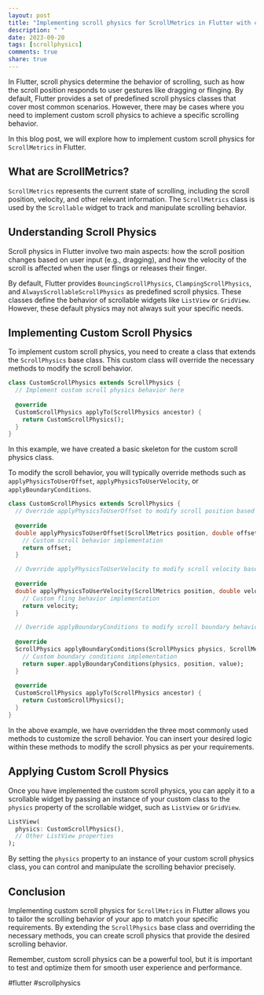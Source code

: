 ```yaml
---
layout: post
title: "Implementing scroll physics for ScrollMetrics in Flutter with custom scroll physics"
description: " "
date: 2023-09-20
tags: [scrollphysics]
comments: true
share: true
---
```


In Flutter, scroll physics determine the behavior of scrolling, such as how the scroll position responds to user gestures like dragging or flinging. By default, Flutter provides a set of predefined scroll physics classes that cover most common scenarios. However, there may be cases where you need to implement custom scroll physics to achieve a specific scrolling behavior.

In this blog post, we will explore how to implement custom scroll physics for `ScrollMetrics` in Flutter.

## What are ScrollMetrics?

`ScrollMetrics` represents the current state of scrolling, including the scroll position, velocity, and other relevant information. The `ScrollMetrics` class is used by the `Scrollable` widget to track and manipulate scrolling behavior.

## Understanding Scroll Physics

Scroll physics in Flutter involve two main aspects: how the scroll position changes based on user input (e.g., dragging), and how the velocity of the scroll is affected when the user flings or releases their finger.

By default, Flutter provides `BouncingScrollPhysics`, `ClampingScrollPhysics`, and `AlwaysScrollableScrollPhysics` as predefined scroll physics. These classes define the behavior of scrollable widgets like `ListView` or `GridView`. However, these default physics may not always suit your specific needs.

## Implementing Custom Scroll Physics

To implement custom scroll physics, you need to create a class that extends the `ScrollPhysics` base class. This custom class will override the necessary methods to modify the scroll behavior.

```dart
class CustomScrollPhysics extends ScrollPhysics {
  // Implement custom scroll physics behavior here
  
  @override
  CustomScrollPhysics applyTo(ScrollPhysics ancestor) {
    return CustomScrollPhysics();
  }
}
```

In this example, we have created a basic skeleton for the custom scroll physics class.

To modify the scroll behavior, you will typically override methods such as `applyPhysicsToUserOffset`, `applyPhysicsToUserVelocity`, or `applyBoundaryConditions`.

```dart
class CustomScrollPhysics extends ScrollPhysics {
  // Override applyPhysicsToUserOffset to modify scroll position based on user input
  
  @override
  double applyPhysicsToUserOffset(ScrollMetrics position, double offset) {
    // Custom scroll behavior implementation
    return offset;
  }

  // Override applyPhysicsToUserVelocity to modify scroll velocity based on user input
  
  @override
  double applyPhysicsToUserVelocity(ScrollMetrics position, double velocity) {
    // Custom fling behavior implementation
    return velocity;
  }

  // Override applyBoundaryConditions to modify scroll boundary behavior
  
  @override
  ScrollPhysics applyBoundaryConditions(ScrollPhysics physics, ScrollMetrics position, double value) {
    // Custom boundary conditions implementation
    return super.applyBoundaryConditions(physics, position, value);
  }
  
  @override
  CustomScrollPhysics applyTo(ScrollPhysics ancestor) {
    return CustomScrollPhysics();
  }
}
```

In the above example, we have overridden the three most commonly used methods to customize the scroll behavior. You can insert your desired logic within these methods to modify the scroll physics as per your requirements.

## Applying Custom Scroll Physics

Once you have implemented the custom scroll physics, you can apply it to a scrollable widget by passing an instance of your custom class to the `physics` property of the scrollable widget, such as `ListView` or `GridView`.

```dart
ListView(
  physics: CustomScrollPhysics(),
  // Other ListView properties
);
```

By setting the `physics` property to an instance of your custom scroll physics class, you can control and manipulate the scrolling behavior precisely.

## Conclusion

Implementing custom scroll physics for `ScrollMetrics` in Flutter allows you to tailor the scrolling behavior of your app to match your specific requirements. By extending the `ScrollPhysics` base class and overriding the necessary methods, you can create scroll physics that provide the desired scrolling behavior.

Remember, custom scroll physics can be a powerful tool, but it is important to test and optimize them for smooth user experience and performance.

#flutter #scrollphysics